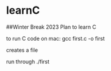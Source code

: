 # learnC

##Winter Break 2023 Plan to learn C

to run C code on mac:
gcc first.c -o first

creates a file

run through
./first
